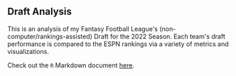 ## Draft Analysis

This is an analysis of my Fantasy Football League's (non-computer/rankings-assisted) Draft for the 2022 Season. Each team's draft performance is compared to the ESPN rankings via a variety of metrics and visualizations.

Check out the `R` Markdown document [here](https://evanoman.github.io/FantasyFootball/2022/Draft/).
